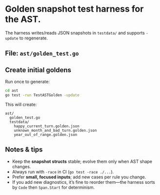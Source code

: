 # Golden snapshot test harness for the AST.

The harness writes/reads JSON snapshots in `testdata/` and supports `-update` to regenerate.

## File: `ast/golden_test.go`

## Create initial goldens

Run once to generate:

```bash
cd ast
go test -run TestASTGolden -update
```

This will create:

```
ast/
  golden_test.go
  testdata/
    happy_current_turn.golden.json
    unknown_month_and_bad_turn.golden.json
    year_out_of_range.golden.json
```

## Notes & tips

* Keep the **snapshot structs** stable; evolve them only when AST shape changes.
* Always run with `-race` in CI (`go test -race ./...`).
* Prefer **small, focused inputs**; add new cases per rule you change.
* If you add new diagnostics, it’s fine to reorder them—the harness sorts by `Code` then `Span.Start` for determinism.
